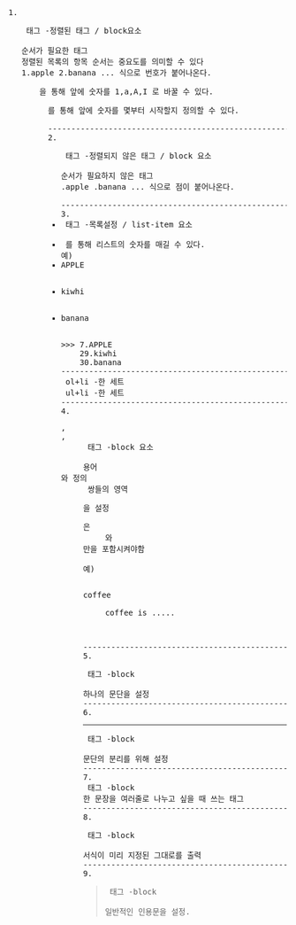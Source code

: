 <pre>
1. <ol> 태그 -정렬된 태그 / block요소

순서가 필요한 태그
정렬된 목록의 항목 순서는 중요도를 의미할 수 있다
1.apple 2.banana ... 식으로 번호가 붙어나온다.
<ol type=""> 을 통해 앞에 숫자를 1,a,A,I 로 바꿀 수 있다.
<ol start="">를 통해 앞에 숫자를 몇부터 시작할지 정의할 수 있다.

---------------------------------------------------------------------
2. <ul> 태그 -정렬되지 않은 태그 / block 요소

순서가 필요하지 않은 태그
.apple .banana ... 식으로 점이 붙어나온다.

---------------------------------------------------------------------
3. <li> 태그 -목록설정 / list-item 요소

<li value="숫자"> 를 통해 리스트의 숫자를 매길 수 있다.
예) <li value="7">APPLE</li>
    <li value="29">kiwhi</li>
    <li>banana</li>

>>> 7.APPLE
    29.kiwhi
    30.banana
---------------------------------------------------------------------
 ol+li -한 세트
 ul+li -한 세트
---------------------------------------------------------------------
4. <dl>,<dt>,<dd> 태그 -block 요소

용어 <dt>와 정의<dd> 쌍들의 영역<dl>을 설정
<dl>은 <dd>와<dt>만을 포함시켜야함 

예)
<dl>
<dt>coffee</dt>
<dd>coffee is .....</dd>
</dl>
---------------------------------------------------------------------
5. <p> 태그 -block

하나의 문단을 설정
---------------------------------------------------------------------
6. <hr/> 태그 -block

문단의 분리를 위해 설정
---------------------------------------------------------------------
7. <br> 태그 -block
한 문장을 여러줄로 나누고 싶을 때 쓰는 태그
---------------------------------------------------------------------
8. <pre> 태그 -block

서식이 미리 지정된 그대로를 출력
---------------------------------------------------------------------
9. <blockquote> 태그 -block

일반적인 인용문을 설정.
</pre>